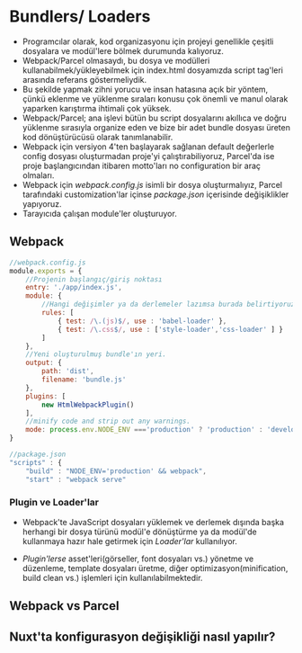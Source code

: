 # Bundlers/ Loaders
- Programcılar olarak, kod organizasyonu için projeyi genellikle çeşitli dosyalara ve modül'lere bölmek durumunda kalıyoruz.
- Webpack/Parcel olmasaydı, bu dosya ve modülleri kullanabilmek/yükleyebilmek için index.html dosyamızda script tag'leri arasında referans göstermeliydik.
- Bu şekilde yapmak zihni yorucu ve insan hatasına açık bir yöntem, çünkü eklenme ve yüklenme sıraları konusu çok önemli ve manul olarak yaparken karıştırma ihtimali çok yüksek.
- Webpack/Parcel; ana işlevi bütün bu script dosyalarını akıllıca ve doğru yüklenme sırasıyla organize eden ve bize bir adet bundle dosyası üreten kod dönüştürücüsü olarak tanımlanabilir.
- Webpack için versiyon 4'ten başlayarak sağlanan default değerlerle config dosyası oluşturmadan proje'yi çalıştırabiliyoruz, Parcel'da ise proje başlangıcından itibaren motto'ları no configuration bir araç olmaları. 
- Webpack için *webpack.config.js* isimli bir dosya oluşturmalıyız, Parcel tarafındaki customization'lar içinse *package.json* içerisinde değişiklikler yapıyoruz. 
- Tarayıcıda çalışan module'ler oluşturuyor.
## Webpack
```javascript
//webpack.config.js
module.exports = {
	//Projenin başlangıç/giriş noktası
	entry: './app/index.js',
	module: {
		//Hangi değişimler ya da derlemeler lazımsa burada belirtiyoruz.
		rules: [
			{ test: /\.(js)$/, use : 'babel-loader' },
			{ test: /\.css$/, use : ['style-loader','css-loader' ] } 
		]
	},
	//Yeni oluşturulmuş bundle'ın yeri.
	output: {
		path: 'dist',
		filename: 'bundle.js'
	},
	plugins: [
		new HtmlWebpackPlugin()
	],
	//minify code and strip out any warnings.
	mode: process.env.NODE_ENV ==='production' ? 'production' : 'development'
}


```
```javascript
//package.json
"scripts" : {
	"build" : "NODE_ENV='production' && webpack",
	"start" : "webpack serve"
```
### Plugin ve Loader'lar

- Webpack'te JavaScript dosyaları yüklemek ve derlemek dışında  başka herhangi bir dosya türünü modül'e dönüştürme ya da modül'de kullanmaya hazır hale getirmek için *Loader'lar* kullanılıyor.

- *Plugin'lerse* asset'leri(görseller, font dosyaları vs.) yönetme ve düzenleme, template dosyaları üretme, diğer optimizasyon(minification, build clean vs.) işlemleri için kullanılabilmektedir.


## Webpack vs Parcel

## Nuxt'ta konfigurasyon değişikliği nasıl yapılır?
